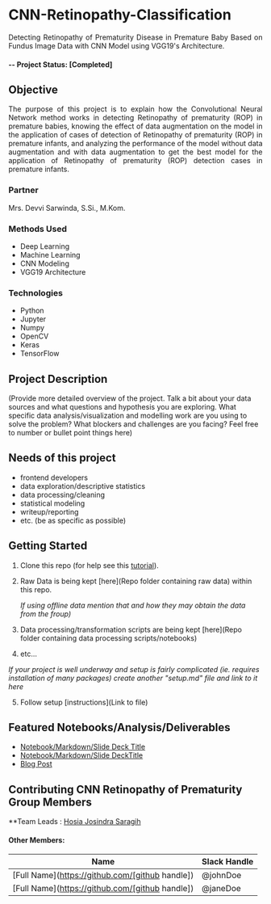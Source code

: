 # CNN-Retinopathy-Classification
<p align="justify">
 Detecting Retinopathy of Prematurity Disease in Premature Baby Based on Fundus Image Data with CNN Model using VGG19's Architecture.
</p>

#### -- Project Status: [Completed]

## Objective
<p align="justify">
The purpose of this project is to explain how the Convolutional Neural Network method works in detecting Retinopathy of prematurity (ROP) in premature babies, knowing the effect of data augmentation on the model in the application of cases of detection of Retinopathy of prematurity (ROP) in premature infants, and analyzing the performance of the model without data augmentation and with data augmentation to get the best model for the application of Retinopathy of prematurity (ROP) detection cases in premature infants. 
</p>

### Partner
Mrs. Devvi Sarwinda, S.Si., M.Kom.

### Methods Used
* Deep Learning
* Machine Learning
* CNN Modeling
* VGG19 Architecture

### Technologies
* Python
* Jupyter
* Numpy
* OpenCV
* Keras
* TensorFlow

## Project Description
(Provide more detailed overview of the project.  Talk a bit about your data sources and what questions and hypothesis you are exploring. What specific data analysis/visualization and modelling work are you using to solve the problem? What blockers and challenges are you facing?  Feel free to number or bullet point things here)

## Needs of this project

- frontend developers
- data exploration/descriptive statistics
- data processing/cleaning
- statistical modeling
- writeup/reporting
- etc. (be as specific as possible)

## Getting Started

1. Clone this repo (for help see this [tutorial](https://help.github.com/articles/cloning-a-repository/)).
2. Raw Data is being kept [here](Repo folder containing raw data) within this repo.

    *If using offline data mention that and how they may obtain the data from the froup)*
    
3. Data processing/transformation scripts are being kept [here](Repo folder containing data processing scripts/notebooks)
4. etc...

*If your project is well underway and setup is fairly complicated (ie. requires installation of many packages) create another "setup.md" file and link to it here*  

5. Follow setup [instructions](Link to file)

## Featured Notebooks/Analysis/Deliverables
* [Notebook/Markdown/Slide Deck Title](link)
* [Notebook/Markdown/Slide DeckTitle](link)
* [Blog Post](link)


## Contributing CNN Retinopathy of Prematurity Group Members

**Team Leads : [Hosia Josindra Saragih](https://github.com/hosiajosindra)

#### Other Members:

|Name     |  Slack Handle   | 
|---------|-----------------|
|[Full Name](https://github.com/[github handle])| @johnDoe        |
|[Full Name](https://github.com/[github handle]) |     @janeDoe    |
